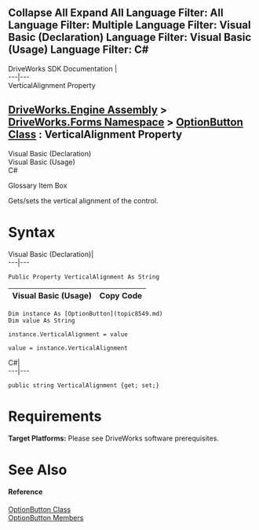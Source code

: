       

 Collapse All Expand All  Language Filter: All  Language Filter: Multiple  Language Filter: Visual Basic (Declaration) Language Filter: Visual Basic (Usage) Language Filter: C#  
---  
DriveWorks SDK Documentation  |   
---|---  
VerticalAlignment Property   
  
[DriveWorks.Engine Assembly](topic2156.md) > [DriveWorks.Forms Namespace](topic7266.md) > [OptionButton Class](topic8549.md) : VerticalAlignment Property  
---  
  
Visual Basic (Declaration)    
Visual Basic (Usage)    
C# 

Glossary Item Box

Gets/sets the vertical alignment of the control. 

# Syntax

Visual Basic (Declaration)|   
---|---  
      
    
    Public Property VerticalAlignment As String  
  
Visual Basic (Usage)| Copy Code  
---|---  
      
    
    Dim instance As [OptionButton](topic8549.md)
    Dim value As String
     
    instance.VerticalAlignment = value
     
    value = instance.VerticalAlignment  
  
C#|   
---|---  
      
    
    public string VerticalAlignment {get; set;}  
  
# Requirements

**Target Platforms:** Please see DriveWorks software prerequisites.

# See Also

#### Reference

[OptionButton Class](topic8549.md)   
[OptionButton Members](topic8550.md)



